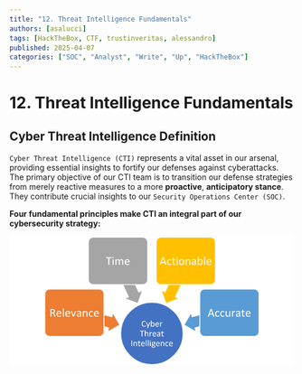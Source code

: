 ```yaml
---
title: "12. Threat Intelligence Fundamentals"
authors: [asalucci]
tags: [HackTheBox, CTF, trustinveritas, alessandro]
published: 2025-04-07
categories: ["SOC", "Analyst", "Write", "Up", "HackTheBox"]
---
```


# 12. Threat Intelligence Fundamentals

## Cyber Threat Intelligence Definition

`Cyber Threat Intelligence (CTI)` represents a vital asset in our arsenal, providing essential insights to fortify our defenses against cyberattacks. The primary objective of our CTI team is to transition our defense strategies from merely reactive measures to a more **proactive**, **anticipatory stance**. They contribute crucial insights to our `Security Operations Center (SOC)`.

**Four fundamental principles make CTI an integral part of our cybersecurity strategy:**

![Fundamental-Principles-CTI](img/Fundamental-Principles-CTI.png)